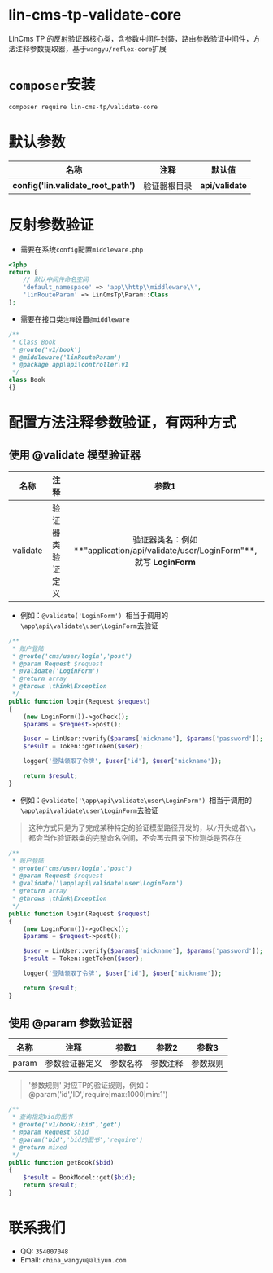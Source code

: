 # lin-cms-tp-validate-core
LinCms TP 的反射验证器核心类，含参数中间件封装，路由参数验证中间件，方法注释参数提取器，基于`wangyu/reflex-core`扩展

# `composer`安装

```bash
composer require lin-cms-tp/validate-core
```

# 默认参数
| 名称 | 注释 | 默认值 |
| :-: |:-:|:-:|
| **config('lin.validate_root_path')** | 验证器根目录 | **api/validate** |

# 反射参数验证

- 需要在系统`config`配置`middleware.php`

```php
<?php
return [
    // 默认中间件命名空间
    'default_namespace' => 'app\\http\\middleware\\',
    'linRouteParam' => LinCmsTp\Param::Class
];
```

- 需要在接口类`注释`设置`@middleware`

```php
/**
 * Class Book
 * @route('v1/book')
 * @middleware('linRouteParam')
 * @package app\api\controller\v1
 */
class Book
{}
```

# 配置方法注释参数验证，有两种方式

## 使用 @validate 模型验证器
  
| 名称 | 注释 | 参数1 |
| :-: |:-:|:-:|
| validate | 验证器类验证定义 | 验证器类名：例如**"application/api/validate/user/LoginForm"**,就写 **LoginForm** |




- 例如：`@validate('LoginForm') `相当于调用的`\app\api\validate\user\LoginForm`去验证
    
```php
/**
 * 账户登陆
 * @route('cms/user/login','post')
 * @param Request $request
 * @validate('LoginForm')
 * @return array
 * @throws \think\Exception
 */
public function login(Request $request)
{
    (new LoginForm())->goCheck();
    $params = $request->post();

    $user = LinUser::verify($params['nickname'], $params['password']);
    $result = Token::getToken($user);

    logger('登陆领取了令牌', $user['id'], $user['nickname']);

    return $result;
}
```

- 例如：`@validate('\app\api\validate\user\LoginForm') `相当于调用的`\app\api\validate\user\LoginForm`去验证

> 这种方式只是为了完成某种特定的验证模型路径开发的，以`/`开头或者`\\`，都会当作验证器类的完整命名空间，不会再去目录下检测类是否存在

```php
/**
 * 账户登陆
 * @route('cms/user/login','post')
 * @param Request $request
 * @validate('\app\api\validate\user\LoginForm')
 * @return array
 * @throws \think\Exception
 */
public function login(Request $request)
{
    (new LoginForm())->goCheck();
    $params = $request->post();

    $user = LinUser::verify($params['nickname'], $params['password']);
    $result = Token::getToken($user);

    logger('登陆领取了令牌', $user['id'], $user['nickname']);

    return $result;
}
```
## 使用 @param 参数验证器

| 名称 | 注释 | 参数1 | 参数2 | 参数3 |
| :-: |:-:|:-:|:-:|:-:|
| param | 参数验证器定义 | 参数名称 | 参数注释 | 参数规则 |


> '参数规则' 对应TP的验证规则，例如：@param('id','ID','require|max:1000|min:1')

```php
/**
 * 查询指定bid的图书
 * @route('v1/book/:bid','get')
 * @param Request $bid
 * @param('bid','bid的图书','require')
 * @return mixed
 */
public function getBook($bid)
{
    $result = BookModel::get($bid);
    return $result;
}
```

# 联系我们

- QQ: `354007048` 
- Email: `china_wangyu@aliyun.com`